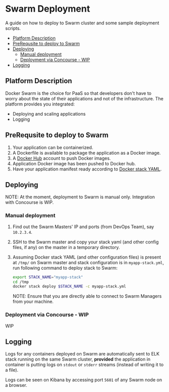 # Swarm Deployment

A guide on how to deploy to Swarm cluster and some sample deployment scripts.

<!-- TOC -->

- [Platform Description](#platform-description)
- [PreRequsite to deploy to Swarm](#prerequsite-to-deploy-to-swarm)
- [Deploying](#deploying)
    - [Manual deployment](#manual-deployment)
    - [Deployment via Concourse - WIP](#deployment-via-concourse---wip)
- [Logging](#logging)

<!-- /TOC -->

## Platform Description

Docker Swarm is the choice for PaaS so that developers don't have to worry about the state of their applications and not of the infrastructure. The platform provides you integrated:

- Deploying and scaling applications
- Logging

## PreRequsite to deploy to Swarm

1. Your application can be containerized.
2. A Dockerfile is available to package the application as a Docker image.
3. A [Docker Hub](https://hub.docker.com) account to push Docker images.
4. Application Docker image has been pushed to Docker hub.
5. Have your application manifest ready according to [Docker stack YAML](https://docs.docker.com/docker-cloud/apps/stack-yaml-reference/).

## Deploying

NOTE: At the moment, deployment to Swarm is manual only. Integration with Concourse is WIP.

### Manual deployment

1. Find out the Swarm Masters' IP and ports (from DevOps Team), say `10.2.3.4`.
2. SSH to the Swarm master and copy your stack yaml (and other config files, if any) on the master in a temporary directory.
2. Assuming Docker stack YAML (and other configuration files) is present at `/tmp/` on Swarm master and stack configuration is in `myapp-stack.yml`, run following command to deploy stack to Swarm:

   ```sh
   export STACK_NAME="myapp-stack"
   cd /tmp
   docker stack deploy $STACK_NAME -c myapp-stack.yml
   ```

   NOTE: Ensure that you are directly able to connect to Swarm Managers from your machine.

### Deployment via Concourse - WIP

WIP

## Logging

Logs for any containers deployed on Swarm are automatically sent to ELK stack running on the same Swarm cluster, **provided** the application in container is putting logs on `stdout` or `stderr` streams (instead of writing it to a file).

Logs can be seen on Kibana by accessing port `5601` of any Swarm node on a browser.